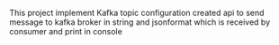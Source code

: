 This project implement Kafka topic configuration
created api to send message to kafka broker in string and jsonformat
which is received by consumer and print in console
